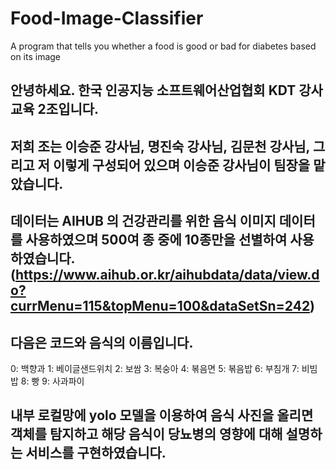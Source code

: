 # Food-Image-Classifier
A program that tells you whether a food is good or bad for diabetes based on its image
## 안녕하세요.  한국 인공지능 소프트웨어산업협회 KDT 강사교육 2조입니다. 

## 저희 조는 이승준 강사님, 명진숙 강사님, 김문천 강사님, 그리고 저 이렇게 구성되어 있으며 이승준 강사님이 팀장을 맡았습니다.

## 데이터는 AIHUB 의 건강관리를 위한 음식 이미지 데이터를 사용하였으며 500여 종 중에 10종만을 선별하여 사용하였습니다. (https://www.aihub.or.kr/aihubdata/data/view.do?currMenu=115&topMenu=100&dataSetSn=242)

## 다음은 코드와 음식의 이름입니다.   
  0: 백향과
  1: 베이글샌드위치
  2: 보쌈
  3: 복숭아
  4: 볶음면
  5: 볶음밥
  6: 부침개
  7: 비빔밥
  8: 빵
  9: 사과파이

## 내부 로컬망에  yolo 모델을 이용하여 음식 사진을 올리면 객체를 탐지하고 해당 음식이 당뇨병의 영향에 대해 설명하는 서비스를 구현하였습니다.   

